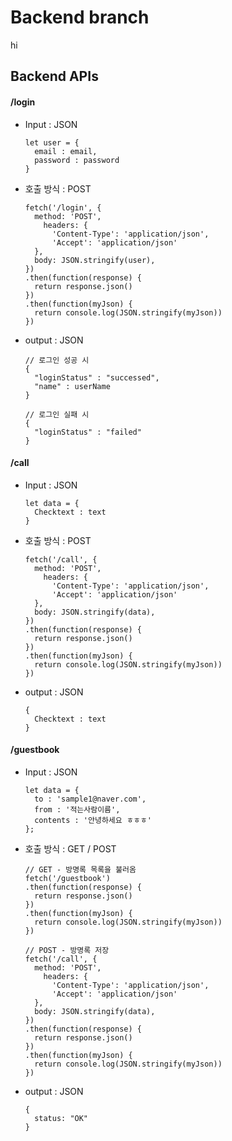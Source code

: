# Backend branch

hi


## Backend APIs
#### /login

- Input : JSON

  ```
  let user = {
  	email : email,
  	password : password
  }
  ```



- 호출 방식 : POST

  ```
  fetch('/login', {
  	method: 'POST',
      headers: {
  		'Content-Type': 'application/json',
  		'Accept': 'application/json'
  	},
  	body: JSON.stringify(user),
  })
  .then(function(response) {
  	return response.json()
  })
  .then(function(myJson) {
  	return console.log(JSON.stringify(myJson))
  })
  ```



- output : JSON

  ```
  // 로그인 성공 시
  {
  	"loginStatus" : "successed",
  	"name" : userName
  }
  
  // 로그인 실패 시
  {
  	"loginStatus" : "failed"
  }
  ```

  



#### /call

- Input : JSON

  ```
  let data = {
  	Checktext : text
  }
  ```



- 호출 방식 : POST

  ```
  fetch('/call', {
  	method: 'POST',
      headers: {
  		'Content-Type': 'application/json',
  		'Accept': 'application/json'
  	},
  	body: JSON.stringify(data),
  })
  .then(function(response) {
  	return response.json()
  })
  .then(function(myJson) {
  	return console.log(JSON.stringify(myJson))
  })
  ```



- output : JSON

  ```
  {
  	Checktext : text
  }
  ```

  



#### /guestbook

- Input : JSON

  ```
  let data = {
    to : 'sample1@naver.com',
    from : '적는사람이름',
    contents : '안녕하세요 ㅎㅎㅎ'
  };
  ```



- 호출 방식 : GET / POST

  ```
  // GET - 방명록 목록을 불러옴
  fetch('/guestbook')
  .then(function(response) {
    return response.json()
  })
  .then(function(myJson) {
    return console.log(JSON.stringify(myJson))
  })

  // POST - 방명록 저장
  fetch('/call', {
  	method: 'POST',
      headers: {
  		'Content-Type': 'application/json',
  		'Accept': 'application/json'
  	},
  	body: JSON.stringify(data),
  })
  .then(function(response) {
  	return response.json()
  })
  .then(function(myJson) {
  	return console.log(JSON.stringify(myJson))
  })
  ```



- output : JSON

  ```
  {
    status: "OK"
  }
  ```
